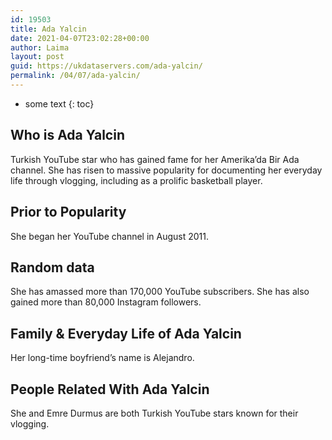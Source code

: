 ```yaml
---
id: 19503
title: Ada Yalcin
date: 2021-04-07T23:02:28+00:00
author: Laima
layout: post
guid: https://ukdataservers.com/ada-yalcin/
permalink: /04/07/ada-yalcin/
---
```


* some text
{: toc}


## Who is Ada Yalcin
                  
                  
                  
Turkish YouTube star who has gained fame for her Amerika&#8217;da Bir Ada channel. She has risen to massive popularity for documenting her everyday life through vlogging, including as a prolific basketball player. 
                  
              
            
              
            
                
                
                
## Prior to Popularity
                  
                  
                  
She began her YouTube channel in August 2011. 
                  
              
            
              
            
                
                
                
## Random data
                  
                  
                  
She has amassed more than 170,000 YouTube subscribers. She has also gained more than 80,000 Instagram followers. 
                  
              
            
              
            
                
                
                
## Family & Everyday Life of Ada Yalcin
                  
                  
                  
Her long-time boyfriend&#8217;s name is Alejandro.
                  
              
            
              
            
                
                
                
## People Related With Ada Yalcin
                  
                  
                  
She and Emre Durmus are both Turkish YouTube stars known for their vlogging. 
                  
              
            
              
            
                
              
            
              
              
            
            
              
            
          
          
          
